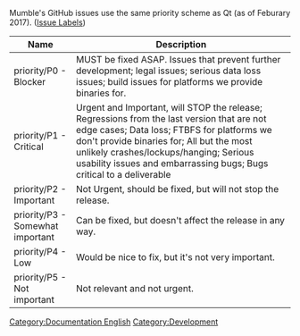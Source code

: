 Mumble's GitHub issues use the same priority scheme as Qt (as of
Feburary 2017). ([Issue
Labels](https://github.com/mumble-voip/mumble/labels))

| Name                             | Description                                                                                                                                                                                                                                                                                             |
| -------------------------------- | ------------------------------------------------------------------------------------------------------------------------------------------------------------------------------------------------------------------------------------------------------------------------------------------------------- |
| priority/P0 - Blocker            | MUST be fixed ASAP. Issues that prevent further development; legal issues; serious data loss issues; build issues for platforms we provide binaries for.                                                                                                                                                |
| priority/P1 - Critical           | Urgent and Important, will STOP the release; Regressions from the last version that are not edge cases; Data loss; FTBFS for platforms we don't provide binaries for; All but the most unlikely crashes/lockups/hanging; Serious usability issues and embarrassing bugs; Bugs critical to a deliverable |
| priority/P2 - Important          | Not Urgent, should be fixed, but will not stop the release.                                                                                                                                                                                                                                             |
| priority/P3 - Somewhat important | Can be fixed, but doesn't affect the release in any way.                                                                                                                                                                                                                                                |
| priority/P4 - Low                | Would be nice to fix, but it's not very important.                                                                                                                                                                                                                                                      |
| priority/P5 - Not important      | Not relevant and not urgent.                                                                                                                                                                                                                                                                            |

[Category:Documentation
English](Category:Documentation_English "wikilink")
[Category:Development](Category:Development "wikilink")